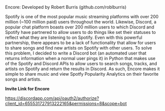 Encore: Developed by Robert Burris (github.com/roblburris)

Spotify is one of the most popular music streaming platforms with over 200 million (~100 million paid) users throughout the world. Likewise, Discord, a popular chat platform boasts over 200 million users to which Discord and Spotify have partnered to allow users to do things like set their statuses to reflect what they are listening to on Spotify. Even with this powerful partnership, there appears to be a lack of functionality that allow for users to share songs and find new artists on Spotify with other users. To solve this problem, I decided to write a Discord bot (an automated user that returns information when a normal user pings it) in Python that makes use of the Spotify and Discord APIs to allow users to search songs, tracks, and artists on Spotify and return the results in Discord. As such, Encore makes it simple to share music and view Spotfy Popularity Analytics on their favorite songs and artists.

**Invite Link for Encore**

https://discordapp.com/api/oauth2/authorize?client_id=655531727913222165&permissions=8&scope=bot
